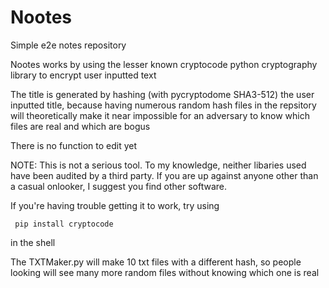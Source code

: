 # Nootes
Simple e2e notes repository

Nootes works by using the lesser known cryptocode python cryptography library to encrypt user inputted text

The title is generated by hashing (with pycryptodome SHA3-512) the user inputted title, because having numerous random hash files in the repsitory will theoretically make it near impossible for an adversary to know which files are real and which are bogus

There is no function to edit yet

NOTE: This is not a serious tool. To my knowledge, neither libaries used have been audited by a third party. If you are up against anyone other than a casual onlooker, I suggest you find other software.

If you're having trouble getting it to work, try using

     pip install cryptocode     

in the shell



The TXTMaker.py will make 10 txt files with a different hash, so people looking will see many more random files without knowing which one is real
